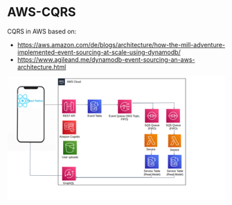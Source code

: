 # AWS-CQRS

CQRS in AWS based on:

- https://aws.amazon.com/de/blogs/architecture/how-the-mill-adventure-implemented-event-sourcing-at-scale-using-dynamodb/
- https://www.agileand.me/dynamodb-event-sourcing-an-aws-architecture.html

![Architecture Diagram](AWSArchitecture.png 'Architecture')
